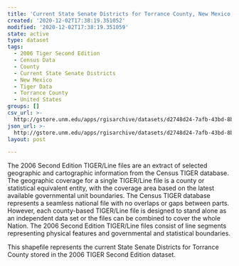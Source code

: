```yaml
---
title: 'Current State Senate Districts for Torrance County, New Mexico, 2006se TIGER'
created: '2020-12-02T17:38:19.351052'
modified: '2020-12-02T17:38:19.351059'
state: active
type: dataset
tags:
  - 2006 Tiger Second Edition
  - Census Data
  - County
  - Current State Senate Districts
  - New Mexico
  - Tiger Data
  - Torrance County
  - United States
groups: []
csv_url: >-
  http://gstore.unm.edu/apps/rgisarchive/datasets/d2748d24-7afb-43bd-8b28-af2c5baf6326/tgr2006se_torr_slducu.derived.csv
json_url: >-
  http://gstore.unm.edu/apps/rgisarchive/datasets/d2748d24-7afb-43bd-8b28-af2c5baf6326/tgr2006se_torr_slducu.derived.json
layout: post

---
```

The 2006 Second Edition TIGER/Line files are an extract of selected geographic and cartographic information from the Census TIGER database.  The geographic coverage for a single TIGER/Line file is a county or statistical equivalent entity, with the coverage area based on the latest available governmental unit boundaries. The Census TIGER database represents a seamless national file with no overlaps or gaps between parts.  However, each county-based TIGER/Line file is designed to stand alone as an independent data set or the files can be combined to cover the whole Nation.  The 2006 Second Edition  TIGER/Line files consist of line segments representing physical features and governmental and statistical boundaries.  

This shapefile represents the current State Senate Districts for Torrance County stored in the 2006 TIGER Second Edition dataset.
